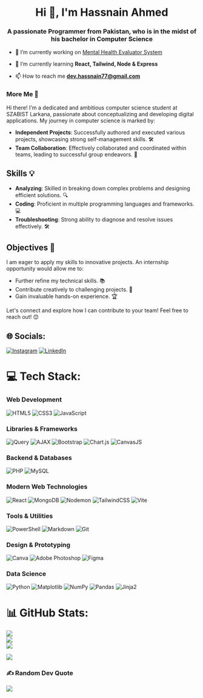 <h1 align="center">Hi 👋, I'm Hassnain Ahmed</h1>
<h3 align="center">A passionate Programmer from Pakistan, who is in the midst of his bachelor in Computer Science</h3>



- 🔭 I’m currently working on [Mental Health Evaluator System](https://github.com/Hassnain-Ahmed/MHES-frontend)

- 🌱 I’m currently learning **React, Tailwind, Node & Express**

- 📫 How to reach me **dev.hassnain77@gmail.com**

### More Me 🚀

Hi there! I'm a dedicated and ambitious computer science student at SZABIST Larkana, passionate about conceptualizing and developing digital applications. My journey in computer science is marked by:

- **Independent Projects**: Successfully authored and executed various projects, showcasing strong self-management skills. 🛠️
- **Team Collaboration**: Effectively collaborated and coordinated within teams, leading to successful group endeavors. 🤝

## Skills 💡

- **Analyzing**: Skilled in breaking down complex problems and designing efficient solutions. 🔍
- **Coding**: Proficient in multiple programming languages and frameworks. 💻
- **Troubleshooting**: Strong ability to diagnose and resolve issues effectively. 🛠️

## Objectives 🎯

I am eager to apply my skills to innovative projects. An internship opportunity would allow me to:

- Further refine my technical skills. 📚
- Contribute creatively to challenging projects. 🌟
- Gain invaluable hands-on experience. 🏆

Let's connect and explore how I can contribute to your team! Feel free to reach out! 😊

## 🌐 Socials:
[![Instagram](https://img.shields.io/badge/Instagram-%23E4405F.svg?logo=Instagram&logoColor=white)](https://instagram.com/hassnain.exe) [![LinkedIn](https://img.shields.io/badge/LinkedIn-%230077B5.svg?logo=linkedin&logoColor=white)](https://linkedin.com/in/hasnain-ahmed-869741291) 

# 💻 Tech Stack:

### Web Development

![HTML5](https://img.shields.io/badge/html5-%23E34F26.svg?style=for-the-badge&logo=html5&logoColor=white)
![CSS3](https://img.shields.io/badge/css3-%231572B6.svg?style=for-the-badge&logo=css3&logoColor=white)
![JavaScript](https://img.shields.io/badge/javascript-%23323330.svg?style=for-the-badge&logo=javascript&logoColor=%23F7DF1E)

### Libraries & Frameworks

![jQuery](https://img.shields.io/badge/jquery-%230769AD.svg?style=for-the-badge&logo=jquery&logoColor=white)
![AJAX](https://img.shields.io/badge/ajax-%230078D4.svg?style=for-the-badge&logo=ajax&logoColor=white)
![Bootstrap](https://img.shields.io/badge/bootstrap-%238511FA.svg?style=for-the-badge&logo=bootstrap&logoColor=white)
![Chart.js](https://img.shields.io/badge/chart.js-F5788D.svg?style=for-the-badge&logo=chart.js&logoColor=white)
![CanvasJS](https://img.shields.io/badge/CanvasJS-%23FF7700.svg?style=for-the-badge&logo=canvasjs&logoColor=white)


### Backend & Databases

![PHP](https://img.shields.io/badge/php-%23777BB4.svg?style=for-the-badge&logo=php&logoColor=white)
![MySQL](https://img.shields.io/badge/mysql-4479A1.svg?style=for-the-badge&logo=mysql&logoColor=white)

### Modern Web Technologies

![React](https://img.shields.io/badge/react-%2320232a.svg?style=for-the-badge&logo=react&logoColor=%2361DAFB)
![MongoDB](https://img.shields.io/badge/MongoDB-%234ea94b.svg?style=for-the-badge&logo=mongodb&logoColor=white)
![Nodemon](https://img.shields.io/badge/NODEMON-%23323330.svg?style=for-the-badge&logo=nodemon&logoColor=%BBDEAD)
![TailwindCSS](https://img.shields.io/badge/tailwindcss-%2338B2AC.svg?style=for-the-badge&logo=tailwind-css&logoColor=white)
![Vite](https://img.shields.io/badge/vite-%23646CFF.svg?style=for-the-badge&logo=vite&logoColor=white)

### Tools & Utilities

![PowerShell](https://img.shields.io/badge/PowerShell-%235391FE.svg?style=for-the-badge&logo=powershell&logoColor=white)
![Markdown](https://img.shields.io/badge/markdown-%23000000.svg?style=for-the-badge&logo=markdown&logoColor=white)
![Git](https://img.shields.io/badge/git-%23F05033.svg?style=for-the-badge&logo=git&logoColor=white)

### Design & Prototyping

![Canva](https://img.shields.io/badge/Canva-%2300C4CC.svg?style=for-the-badge&logo=Canva&logoColor=white)
![Adobe Photoshop](https://img.shields.io/badge/adobe%20photoshop-%2331A8FF.svg?style=for-the-badge&logo=adobe%20photoshop&logoColor=white)
![Figma](https://img.shields.io/badge/figma-%23F24E1E.svg?style=for-the-badge&logo=figma&logoColor=white)

### Data Science

![Python](https://img.shields.io/badge/python-3670A0?style=for-the-badge&logo=python&logoColor=ffdd54)
![Matplotlib](https://img.shields.io/badge/Matplotlib-%23ffffff.svg?style=for-the-badge&logo=Matplotlib&logoColor=black)
![NumPy](https://img.shields.io/badge/numpy-%23013243.svg?style=for-the-badge&logo=numpy&logoColor=white)
![Pandas](https://img.shields.io/badge/pandas-%23150458.svg?style=for-the-badge&logo=pandas&logoColor=white)
![Jinja2](https://img.shields.io/badge/jinja2-%23B41717.svg?style=for-the-badge&logo=jinja&logoColor=white)

# 📊 GitHub Stats:
![](https://github-readme-stats.vercel.app/api?username=hassnain-ahmed&theme=synthwave&hide_border=true&include_all_commits=true&count_private=true)<br/>
![](https://github-readme-streak-stats.herokuapp.com/?user=hassnain-ahmed&theme=synthwave&hide_border=true)<br/>
![](https://github-readme-stats.vercel.app/api/top-langs/?username=hassnain-ahmed&theme=synthwave&hide_border=true&include_all_commits=true&count_private=true&layout=compact)

[![](https://visitcount.itsvg.in/api?id=hassnain-ahmed&icon=0&color=0)](https://visitcount.itsvg.in)

### ✍️ Random Dev Quote
![](https://quotes-github-readme.vercel.app/api?type=horizontal&theme=dark)
